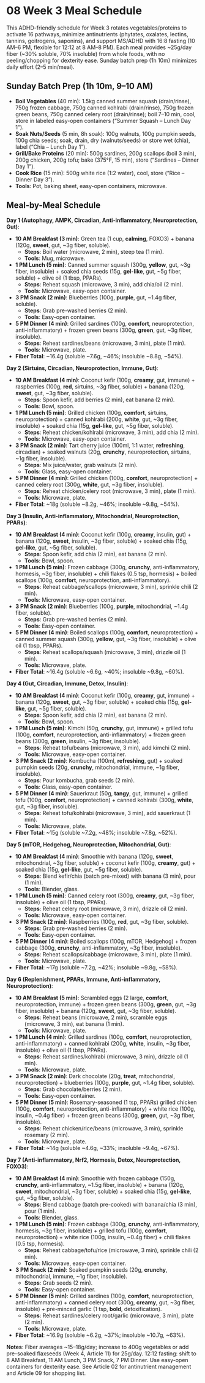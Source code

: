 # 08 Week 3 Meal Schedule

This ADHD-friendly schedule for Week 3 rotates vegetables/proteins to activate 16 pathways, minimize antinutrients (phytates, oxalates, lectins, tannins, goitrogens, saponins), and support MS/ADHD with 16:8 fasting (10 AM–6 PM, flexible for 12:12 at 8 AM–8 PM). Each meal provides ~25g/day fiber (~30% soluble, 70% insoluble) from whole foods, with no peeling/chopping for dexterity ease. Sunday batch prep (1h 10m) minimizes daily effort (2–5 min/meal).

## Sunday Batch Prep (1h 10m, 9–10 AM)
- **Boil Vegetables** (40 min): 1.5kg canned summer squash (drain/rinse), 750g frozen cabbage, 750g canned kohlrabi (drain/rinse), 750g frozen green beans, 750g canned celery root (drain/rinse); boil 7–10 min, cool, store in labeled easy-open containers (“Summer Squash – Lunch Day 1”).
- **Soak Nuts/Seeds** (5 min, 8h soak): 100g walnuts, 100g pumpkin seeds, 100g chia seeds; soak, drain, dry (walnuts/seeds) or store wet (chia), label (“Chia – Lunch Day 1”).
- **Grill/Bake Proteins** (20 min): 500g sardines, 200g scallops (boil 3 min), 200g chicken, 200g tofu; bake (375°F, 15 min), store (“Sardines – Dinner Day 1”).
- **Cook Rice** (15 min): 500g white rice (1:2 water), cool, store (“Rice – Dinner Day 3”).
- **Tools**: Pot, baking sheet, easy-open containers, microwave.

## Meal-by-Meal Schedule
**Day 1 (Autophagy, AMPK, Circadian, Anti-inflammatory, Neuroprotection, Gut)**:
- **10 AM Breakfast (3 min)**: Green tea (1 cup, **calming**, FOXO3) + banana (120g, **sweet**, gut, ~3g fiber, soluble).
  - **Steps**: Boil water (microwave, 2 min), steep tea (1 min).
  - **Tools**: Mug, microwave.
- **1 PM Lunch (5 min)**: Canned summer squash (300g, **yellow**, gut, ~3g fiber, insoluble) + soaked chia seeds (15g, **gel-like**, gut, ~5g fiber, soluble) + olive oil (1 tbsp, PPARs).
  - **Steps**: Reheat squash (microwave, 3 min), add chia/oil (2 min).
  - **Tools**: Microwave, easy-open container.
- **3 PM Snack (2 min)**: Blueberries (100g, **purple**, gut, ~1.4g fiber, soluble).
  - **Steps**: Grab pre-washed berries (2 min).
  - **Tools**: Easy-open container.
- **5 PM Dinner (4 min)**: Grilled sardines (100g, **comfort**, neuroprotection, anti-inflammatory) + frozen green beans (300g, **green**, gut, ~3g fiber, insoluble).
  - **Steps**: Reheat sardines/beans (microwave, 3 min), plate (1 min).
  - **Tools**: Microwave, plate.
- **Fiber Total**: ~16.4g (soluble ~7.6g, ~46%; insoluble ~8.8g, ~54%).

**Day 2 (Sirtuins, Circadian, Neuroprotection, Immune, Gut)**:
- **10 AM Breakfast (4 min)**: Coconut kefir (100g, **creamy**, gut, immune) + raspberries (100g, **red**, sirtuins, ~3g fiber, soluble) + banana (120g, **sweet**, gut, ~3g fiber, soluble).
  - **Steps**: Spoon kefir, add berries (2 min), eat banana (2 min).
  - **Tools**: Bowl, spoon.
- **1 PM Lunch (5 min)**: Grilled chicken (100g, **comfort**, sirtuins, neuroprotection) + canned kohlrabi (200g, **white**, gut, ~3g fiber, insoluble) + soaked chia (15g, **gel-like**, gut, ~5g fiber, soluble).
  - **Steps**: Reheat chicken/kohlrabi (microwave, 3 min), add chia (2 min).
  - **Tools**: Microwave, easy-open container.
- **3 PM Snack (2 min)**: Tart cherry juice (100ml, 1:1 water, **refreshing**, circadian) + soaked walnuts (20g, **crunchy**, neuroprotection, sirtuins, ~1g fiber, insoluble).
  - **Steps**: Mix juice/water, grab walnuts (2 min).
  - **Tools**: Glass, easy-open container.
- **5 PM Dinner (4 min)**: Grilled chicken (100g, **comfort**, neuroprotection) + canned celery root (300g, **white**, gut, ~3g fiber, insoluble).
  - **Steps**: Reheat chicken/celery root (microwave, 3 min), plate (1 min).
  - **Tools**: Microwave, plate.
- **Fiber Total**: ~18g (soluble ~8.2g, ~46%; insoluble ~9.8g, ~54%).

**Day 3 (Insulin, Anti-inflammatory, Mitochondrial, Neuroprotection, PPARs)**:
- **10 AM Breakfast (4 min)**: Coconut kefir (100g, **creamy**, insulin, gut) + banana (120g, **sweet**, insulin, ~3g fiber, soluble) + soaked chia (15g, **gel-like**, gut, ~5g fiber, soluble).
  - **Steps**: Spoon kefir, add chia (2 min), eat banana (2 min).
  - **Tools**: Bowl, spoon.
- **1 PM Lunch (5 min)**: Frozen cabbage (300g, **crunchy**, anti-inflammatory, hormesis, ~3g fiber, insoluble) + chili flakes (0.5 tsp, hormesis) + boiled scallops (100g, **comfort**, neuroprotection, anti-inflammatory).
  - **Steps**: Reheat cabbage/scallops (microwave, 3 min), sprinkle chili (2 min).
  - **Tools**: Microwave, easy-open container.
- **3 PM Snack (2 min)**: Blueberries (100g, **purple**, mitochondrial, ~1.4g fiber, soluble).
  - **Steps**: Grab pre-washed berries (2 min).
  - **Tools**: Easy-open container.
- **5 PM Dinner (4 min)**: Boiled scallops (100g, **comfort**, neuroprotection) + canned summer squash (300g, **yellow**, gut, ~3g fiber, insoluble) + olive oil (1 tbsp, PPARs).
  - **Steps**: Reheat scallops/squash (microwave, 3 min), drizzle oil (1 min).
  - **Tools**: Microwave, plate.
- **Fiber Total**: ~16.4g (soluble ~6.6g, ~40%; insoluble ~9.8g, ~60%).

**Day 4 (Gut, Circadian, Immune, Detox, Insulin)**:
- **10 AM Breakfast (4 min)**: Coconut kefir (100g, **creamy**, gut, immune) + banana (120g, **sweet**, gut, ~3g fiber, soluble) + soaked chia (15g, **gel-like**, gut, ~5g fiber, soluble).
  - **Steps**: Spoon kefir, add chia (2 min), eat banana (2 min).
  - **Tools**: Bowl, spoon.
- **1 PM Lunch (5 min)**: Kimchi (50g, **crunchy**, gut, immune) + grilled tofu (100g, **comfort**, neuroprotection, anti-inflammatory) + frozen green beans (300g, **green**, insulin, ~3g fiber, insoluble).
  - **Steps**: Reheat tofu/beans (microwave, 3 min), add kimchi (2 min).
  - **Tools**: Microwave, easy-open container.
- **3 PM Snack (2 min)**: Kombucha (100ml, **refreshing**, gut) + soaked pumpkin seeds (20g, **crunchy**, mitochondrial, immune, ~1g fiber, insoluble).
  - **Steps**: Pour kombucha, grab seeds (2 min).
  - **Tools**: Glass, easy-open container.
- **5 PM Dinner (4 min)**: Sauerkraut (50g, **tangy**, gut, immune) + grilled tofu (100g, **comfort**, neuroprotection) + canned kohlrabi (300g, **white**, gut, ~3g fiber, insoluble).
  - **Steps**: Reheat tofu/kohlrabi (microwave, 3 min), add sauerkraut (1 min).
  - **Tools**: Microwave, plate.
- **Fiber Total**: ~15g (soluble ~7.2g, ~48%; insoluble ~7.8g, ~52%).

**Day 5 (mTOR, Hedgehog, Neuroprotection, Mitochondrial, Gut)**:
- **10 AM Breakfast (4 min)**: Smoothie with banana (120g, **sweet**, mitochondrial, ~3g fiber, soluble) + coconut kefir (100g, **creamy**, gut) + soaked chia (15g, **gel-like**, gut, ~5g fiber, soluble).
  - **Steps**: Blend kefir/chia (batch pre-mixed) with banana (3 min), pour (1 min).
  - **Tools**: Blender, glass.
- **1 PM Lunch (5 min)**: Canned celery root (300g, **creamy**, gut, ~3g fiber, insoluble) + olive oil (1 tbsp, PPARs).
  - **Steps**: Reheat celery root (microwave, 3 min), drizzle oil (2 min).
  - **Tools**: Microwave, easy-open container.
- **3 PM Snack (2 min)**: Raspberries (100g, **red**, gut, ~3g fiber, soluble).
  - **Steps**: Grab pre-washed berries (2 min).
  - **Tools**: Easy-open container.
- **5 PM Dinner (4 min)**: Boiled scallops (100g, mTOR, Hedgehog) + frozen cabbage (300g, **crunchy**, anti-inflammatory, ~3g fiber, insoluble).
  - **Steps**: Reheat scallops/cabbage (microwave, 3 min), plate (1 min).
  - **Tools**: Microwave, plate.
- **Fiber Total**: ~17g (soluble ~7.2g, ~42%; insoluble ~9.8g, ~58%).

**Day 6 (Replenishment, PPARs, Immune, Anti-inflammatory, Neuroprotection)**:
- **10 AM Breakfast (5 min)**: Scrambled eggs (2 large, **comfort**, neuroprotection, immune) + frozen green beans (300g, **green**, gut, ~3g fiber, insoluble) + banana (120g, **sweet**, gut, ~3g fiber, soluble).
  - **Steps**: Reheat beans (microwave, 2 min), scramble eggs (microwave, 3 min), eat banana (1 min).
  - **Tools**: Microwave, plate.
- **1 PM Lunch (4 min)**: Grilled sardines (100g, **comfort**, neuroprotection, anti-inflammatory) + canned kohlrabi (200g, **white**, insulin, ~3g fiber, insoluble) + olive oil (1 tbsp, PPARs).
  - **Steps**: Reheat sardines/kohlrabi (microwave, 3 min), drizzle oil (1 min).
  - **Tools**: Microwave, plate.
- **3 PM Snack (2 min)**: Dark chocolate (20g, **treat**, mitochondrial, neuroprotection) + blueberries (100g, **purple**, gut, ~1.4g fiber, soluble).
  - **Steps**: Grab chocolate/berries (2 min).
  - **Tools**: Easy-open container.
- **5 PM Dinner (5 min)**: Rosemary-seasoned (1 tsp, PPARs) grilled chicken (100g, **comfort**, neuroprotection, anti-inflammatory) + white rice (100g, insulin, ~0.4g fiber) + frozen green beans (300g, **green**, gut, ~3g fiber, insoluble).
  - **Steps**: Reheat chicken/rice/beans (microwave, 3 min), sprinkle rosemary (2 min).
  - **Tools**: Microwave, plate.
- **Fiber Total**: ~14g (soluble ~4.6g, ~33%; insoluble ~9.4g, ~67%).

**Day 7 (Anti-inflammatory, Nrf2, Hormesis, Detox, Neuroprotection, FOXO3)**:
- **10 AM Breakfast (4 min)**: Smoothie with frozen cabbage (150g, **crunchy**, anti-inflammatory, ~1.5g fiber, insoluble) + banana (120g, **sweet**, mitochondrial, ~3g fiber, soluble) + soaked chia (15g, **gel-like**, gut, ~5g fiber, soluble).
  - **Steps**: Blend cabbage (batch pre-cooked) with banana/chia (3 min), pour (1 min).
  - **Tools**: Blender, glass.
- **1 PM Lunch (5 min)**: Frozen cabbage (300g, **crunchy**, anti-inflammatory, hormesis, ~3g fiber, insoluble) + grilled tofu (100g, **comfort**, neuroprotection) + white rice (100g, insulin, ~0.4g fiber) + chili flakes (0.5 tsp, hormesis).
  - **Steps**: Reheat cabbage/tofu/rice (microwave, 3 min), sprinkle chili (2 min).
  - **Tools**: Microwave, easy-open container.
- **3 PM Snack (2 min)**: Soaked pumpkin seeds (20g, **crunchy**, mitochondrial, immune, ~1g fiber, insoluble).
  - **Steps**: Grab seeds (2 min).
  - **Tools**: Easy-open container.
- **5 PM Dinner (5 min)**: Grilled sardines (100g, **comfort**, neuroprotection, anti-inflammatory) + canned celery root (300g, **creamy**, gut, ~3g fiber, insoluble) + pre-minced garlic (1 tsp, **bold**, detoxification).
  - **Steps**: Reheat sardines/celery root/garlic (microwave, 3 min), plate (2 min).
  - **Tools**: Microwave, plate.
- **Fiber Total**: ~16.9g (soluble ~6.2g, ~37%; insoluble ~10.7g, ~63%).

**Notes**: Fiber averages ~15–18g/day; increase to 400g vegetables or add pre-soaked flaxseeds (Week 4, Article 11) for 25g/day. 12:12 fasting: shift to 8 AM Breakfast, 11 AM Lunch, 3 PM Snack, 7 PM Dinner. Use easy-open containers for dexterity ease. See Article 02 for antinutrient management and Article 09 for shopping list.
